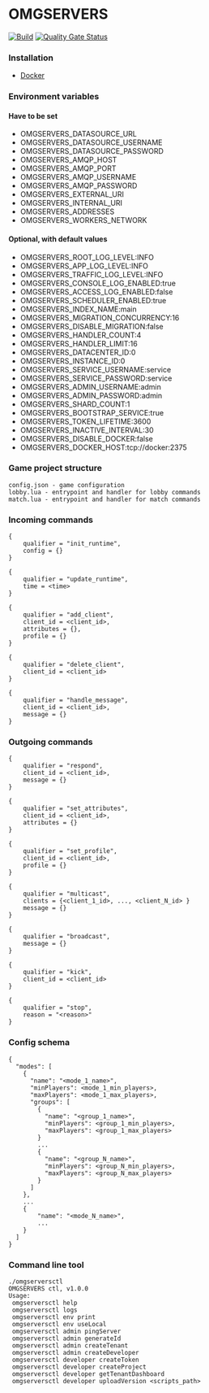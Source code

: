 # OMGSERVERS

[![Build](https://github.com/OMGSERVERS/omgservers/actions/workflows/build.yml/badge.svg)](https://github.com/OMGSERVERS/omgservers/actions/workflows/build.yml)
[![Quality Gate Status](https://sonarcloud.io/api/project_badges/measure?project=OMGSERVERS_omgservers&metric=alert_status)](https://sonarcloud.io/summary/new_code?id=OMGSERVERS_omgservers)

### Installation

- [Docker](https://hub.docker.com/r/omgservers/omgservers-service)

### Environment variables

#### Have to be set

- OMGSERVERS_DATASOURCE_URL
- OMGSERVERS_DATASOURCE_USERNAME
- OMGSERVERS_DATASOURCE_PASSWORD
- OMGSERVERS_AMQP_HOST
- OMGSERVERS_AMQP_PORT
- OMGSERVERS_AMQP_USERNAME
- OMGSERVERS_AMQP_PASSWORD
- OMGSERVERS_EXTERNAL_URI
- OMGSERVERS_INTERNAL_URI
- OMGSERVERS_ADDRESSES
- OMGSERVERS_WORKERS_NETWORK

#### Optional, with default values

- OMGSERVERS_ROOT_LOG_LEVEL:INFO
- OMGSERVERS_APP_LOG_LEVEL:INFO
- OMGSERVERS_TRAFFIC_LOG_LEVEL:INFO
- OMGSERVERS_CONSOLE_LOG_ENABLED:true
- OMGSERVERS_ACCESS_LOG_ENABLED:false
- OMGSERVERS_SCHEDULER_ENABLED:true
- OMGSERVERS_INDEX_NAME:main
- OMGSERVERS_MIGRATION_CONCURRENCY:16
- OMGSERVERS_DISABLE_MIGRATION:false
- OMGSERVERS_HANDLER_COUNT:4
- OMGSERVERS_HANDLER_LIMIT:16
- OMGSERVERS_DATACENTER_ID:0
- OMGSERVERS_INSTANCE_ID:0
- OMGSERVERS_SERVICE_USERNAME:service
- OMGSERVERS_SERVICE_PASSWORD:service
- OMGSERVERS_ADMIN_USERNAME:admin
- OMGSERVERS_ADMIN_PASSWORD:admin
- OMGSERVERS_SHARD_COUNT:1
- OMGSERVERS_BOOTSTRAP_SERVICE:true
- OMGSERVERS_TOKEN_LIFETIME:3600
- OMGSERVERS_INACTIVE_INTERVAL:30
- OMGSERVERS_DISABLE_DOCKER:false
- OMGSERVERS_DOCKER_HOST:tcp://docker:2375

### Game project structure

```
config.json - game configuration
lobby.lua - entrypoint and handler for lobby commands
match.lua - entrypoint and handler for match commands
```

### Incoming commands

```
{
    qualifier = "init_runtime",
    config = {}
}
```

```
{
    qualifier = "update_runtime",
    time = <time>    
}
```

```
{
    qualifier = "add_client",
    client_id = <client_id>,
    attributes = {},
    profile = {}
}
```

```
{
    qualifier = "delete_client",
    client_id = <client_id>    
}
```

```
{
    qualifier = "handle_message",
    client_id = <client_id>,    
    message = {}
}
```

### Outgoing commands

```
{
    qualifier = "respond",
    client_id = <client_id>,
    message = {}
}
```

```
{
    qualifier = "set_attributes",
    client_id = <client_id>,
    attributes = {}
}
```

```
{
    qualifier = "set_profile",
    client_id = <client_id>,
    profile = {}
}
```

```
{
    qualifier = "multicast",
    clients = {<client_1_id>, ..., <client_N_id> }
    message = {}
}
```

```
{
    qualifier = "broadcast",
    message = {}
}
```

```
{
    qualifier = "kick",   
    client_id = <client_id>
}
```

```
{
    qualifier = "stop",    
    reason = "<reason>"    
}
```

### Config schema

```
{
  "modes": [
    {
      "name": "<mode_1_name>",
      "minPlayers": <mode_1_min_players>,
      "maxPlayers": <mode_1_max_players>,
      "groups": [
        {
          "name": "<group_1_name>",
          "minPlayers": <group_1_min_players>,
          "maxPlayers": <group_1_max_players>
        }
        ...
        {
          "name": "<group_N_name>",
          "minPlayers": <group_N_min_players>,
          "maxPlayers": <group_N_max_players>
        }
      ]
    },
    ...
    {
        "name": "<mode_N_name>",
        ...
    }
  ]
}
```

### Command line tool

```
./omgserversctl
OMGSERVERS ctl, v1.0.0
Usage:
 omgserversctl help
 omgserversctl logs
 omgserversctl env print
 omgserversctl env useLocal
 omgserversctl admin pingServer
 omgserversctl admin generateId
 omgserversctl admin createTenant
 omgserversctl admin createDeveloper
 omgserversctl developer createToken
 omgserversctl developer createProject
 omgserversctl developer getTenantDashboard
 omgserversctl developer uploadVersion <scripts_path>
```